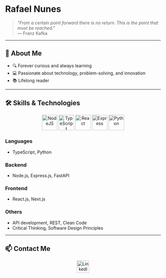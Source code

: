 # Rafael Nunes

> *"From a certain point forward there is no return. This is the point that must be reached."*  
> — Franz Kafka

---

## 🚀 About Me

- 🔍 Forever curious and always learning  
- 💻 Passionate about technology, problem-solving, and innovation  
- 📚 Lifelong reader

---

## 🛠️ Skills & Technologies

<div align="center">
  <img src="https://cdn.jsdelivr.net/gh/devicons/devicon/icons/nodejs/nodejs-original.svg" width="50" alt="NodeJS" />
  <img src="https://cdn.jsdelivr.net/gh/devicons/devicon/icons/typescript/typescript-original.svg" width="50" alt="TypeScript" />
  <img src="https://cdn.jsdelivr.net/gh/devicons/devicon/icons/react/react-original.svg" width="50" alt="React" />
  <img src="https://cdn.jsdelivr.net/gh/devicons/devicon/icons/express/express-original.svg" width="50" alt="Express" />
  <img src="https://cdn.jsdelivr.net/gh/devicons/devicon/icons/python/python-original.svg" width="50" alt="Python" />
</div>

### Languages
- TypeScript, Python

### Backend
- Node.js, Express.js, FastAPI

### Frontend
- React.js, Next.js

### Others
- API development, REST, Clean Code  
- Critical Thinking, Software Design Principles

---

## 📫 Contact Me

<p align="center">
  <a href="https://www.linkedin.com/in/rafaelornunes/" target="_blank">
    <img src="https://raw.githubusercontent.com/maurodesouza/profile-readme-generator/master/src/assets/icons/social/linkedin/default.svg" width="40" alt="LinkedIn Logo" />
  </a>
</p>
